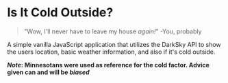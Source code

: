 # Is It Cold Outside?
>"Wow, I'll never have to leave my house _again!_" -You, probably

A simple vanilla JavaScript application that utilizes the DarkSky API to show the users location, basic weather information, and also if it's cold outside.

**_Note_: Minnesotans were used as reference for the cold factor. 
Advice given can and will be _biased_**
